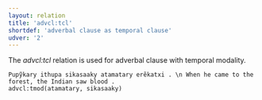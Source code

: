 ```yaml
---
layout: relation
title: 'advcl:tcl'
shortdef: 'adverbal clause as temporal clause'
udver: '2'
---
```


The _advcl:tcl_ relation is used for adverbal clause with temporal modality.

~~~ sdparse
Pupỹkary ithupa sikasaaky atamatary erẽkatxi . \n When he came to the forest, the Indian saw blood .
advcl:tmod(atamatary, sikasaaky)

~~~

<!-- Interlanguage links updated So kvě 14 19:02:53 CEST 2022 -->
